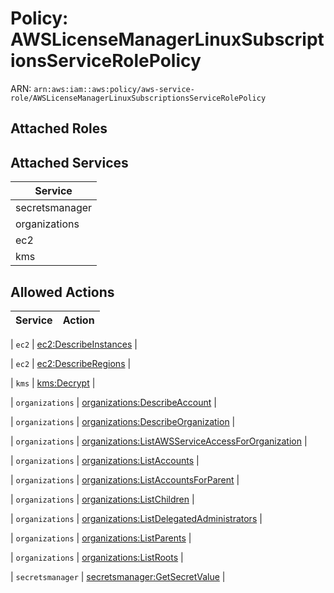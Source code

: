 # Policy: AWSLicenseManagerLinuxSubscriptionsServiceRolePolicy

ARN: `arn:aws:iam::aws:policy/aws-service-role/AWSLicenseManagerLinuxSubscriptionsServiceRolePolicy`

## Attached Roles

## Attached Services

| Service |
|---------|
| secretsmanager |
| organizations |
| ec2 |
| kms |

## Allowed Actions

| Service | Action |
|:-------:|--------|

| `ec2` | [ec2:DescribeInstances](../actions.md#ec2:describeinstances) |

| `ec2` | [ec2:DescribeRegions](../actions.md#ec2:describeregions) |

| `kms` | [kms:Decrypt](../actions.md#kms:decrypt) |

| `organizations` | [organizations:DescribeAccount](../actions.md#organizations:describeaccount) |

| `organizations` | [organizations:DescribeOrganization](../actions.md#organizations:describeorganization) |

| `organizations` | [organizations:ListAWSServiceAccessForOrganization](../actions.md#organizations:listawsserviceaccessfororganization) |

| `organizations` | [organizations:ListAccounts](../actions.md#organizations:listaccounts) |

| `organizations` | [organizations:ListAccountsForParent](../actions.md#organizations:listaccountsforparent) |

| `organizations` | [organizations:ListChildren](../actions.md#organizations:listchildren) |

| `organizations` | [organizations:ListDelegatedAdministrators](../actions.md#organizations:listdelegatedadministrators) |

| `organizations` | [organizations:ListParents](../actions.md#organizations:listparents) |

| `organizations` | [organizations:ListRoots](../actions.md#organizations:listroots) |

| `secretsmanager` | [secretsmanager:GetSecretValue](../actions.md#secretsmanager:getsecretvalue) |
